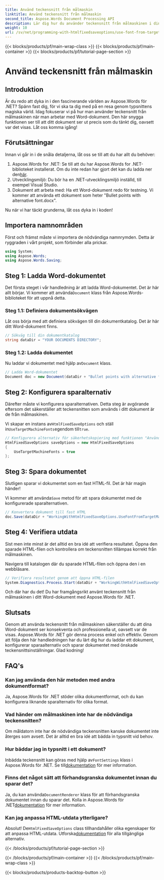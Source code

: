 ```yaml
---
title: Använd teckensnitt från målmaskin
linktitle: Använd teckensnitt från målmaskin
second_title: Aspose.Words Document Processing API
description: Lär dig hur du använder teckensnitt från målmaskinen i dina Word-dokument med Aspose.Words för .NET. Följ vår steg-för-steg-guide för sömlös teckensnittsintegration.
weight: 10
url: /sv/net/programming-with-htmlfixedsaveoptions/use-font-from-target-machine/
---
```


{{< blocks/products/pf/main-wrap-class >}}
{{< blocks/products/pf/main-container >}}
{{< blocks/products/pf/tutorial-page-section >}}

# Använd teckensnitt från målmaskin

## Introduktion

Är du redo att dyka in i den fascinerande världen av Aspose.Words för .NET? Spänn fast dig, för vi ska ta dig med på en resa genom typsnittens magiska värld. Idag fokuserar vi på hur man använder teckensnitt från målmaskinen när man arbetar med Word-dokument. Den här snygga funktionen ser till att ditt dokument ser ut precis som du tänkt dig, oavsett var det visas. Låt oss komma igång!

## Förutsättningar

Innan vi går in i de snåla detaljerna, låt oss se till att du har allt du behöver:

1.  Aspose.Words for .NET: Se till att du har Aspose.Words for .NET-biblioteket installerat. Om du inte redan har gjort det kan du ladda ner den[här](https://releases.aspose.com/words/net/).
2. Utvecklingsmiljö: Du bör ha en .NET-utvecklingsmiljö inställd, till exempel Visual Studio.
3. Dokument att arbeta med: Ha ett Word-dokument redo för testning. Vi kommer att använda ett dokument som heter "Bullet points with alternative font.docx".

Nu när vi har täckt grunderna, låt oss dyka in i koden!

## Importera namnområden

Först och främst måste vi importera de nödvändiga namnrymden. Detta är ryggraden i vårt projekt, som förbinder alla prickar.

```csharp
using System;
using Aspose.Words;
using Aspose.Words.Saving;
```

## Steg 1: Ladda Word-dokumentet

 Det första steget i vår handledning är att ladda Word-dokumentet. Det är här allt börjar. Vi kommer att använda`Document` klass från Aspose.Words-biblioteket för att uppnå detta.

### Steg 1.1: Definiera dokumentsökvägen

Låt oss börja med att definiera sökvägen till din dokumentkatalog. Det är här ditt Word-dokument finns.

```csharp
// Sökväg till din dokumentkatalog
string dataDir = "YOUR DOCUMENTS DIRECTORY";
```

### Steg 1.2: Ladda dokumentet

 Nu laddar vi dokumentet med hjälp av`Document` klass.

```csharp
// Ladda Word-dokumentet
Document doc = new Document(dataDir + "Bullet points with alternative font.docx");
```

## Steg 2: Konfigurera sparalternativ

Därefter måste vi konfigurera sparalternativen. Detta steg är avgörande eftersom det säkerställer att teckensnitten som används i ditt dokument är de från målmaskinen.

 Vi skapar en instans av`HtmlFixedSaveOptions` och ställ in`UseTargetMachineFonts`egendom till`true`.

```csharp
// Konfigurera alternativ för säkerhetskopiering med funktionen "Använd teckensnitt från måldator".
HtmlFixedSaveOptions saveOptions = new HtmlFixedSaveOptions
{
    UseTargetMachineFonts = true
};
```

## Steg 3: Spara dokumentet

Slutligen sparar vi dokumentet som en fast HTML-fil. Det är här magin händer!

 Vi kommer att använda`Save` metod för att spara dokumentet med de konfigurerade sparalternativen.

```csharp
// Konvertera dokument till fast HTML
doc.Save(dataDir + "WorkingWithHtmlFixedSaveOptions.UseFontFromTargetMachine.html", saveOptions);
```

## Steg 4: Verifiera utdata

Sist men inte minst är det alltid en bra idé att verifiera resultatet. Öppna den sparade HTML-filen och kontrollera om teckensnitten tillämpas korrekt från målmaskinen.

Navigera till katalogen där du sparade HTML-filen och öppna den i en webbläsare.

```csharp
// Verifiera resultatet genom att öppna HTML-filen
System.Diagnostics.Process.Start(dataDir + "WorkingWithHtmlFixedSaveOptions.UseFontFromTargetMachine.html");
```

Och där har du det! Du har framgångsrikt använt teckensnitt från målmaskinen i ditt Word-dokument med Aspose.Words för .NET.

## Slutsats

Genom att använda teckensnitt från målmaskinen säkerställer du att dina Word-dokument ser konsekventa och professionella ut, oavsett var de visas. Aspose.Words för .NET gör denna process enkel och effektiv. Genom att följa den här handledningen har du lärt dig hur du laddar ett dokument, konfigurerar sparaalternativ och sparar dokumentet med önskade teckensnittsinställningar. Glad kodning!

## FAQ's

### Kan jag använda den här metoden med andra dokumentformat?
Ja, Aspose.Words för .NET stöder olika dokumentformat, och du kan konfigurera liknande sparalternativ för olika format.

### Vad händer om målmaskinen inte har de nödvändiga teckensnitten?
Om måldatorn inte har de nödvändiga teckensnitten kanske dokumentet inte återges som avsett. Det är alltid en bra idé att bädda in typsnitt vid behov.

### Hur bäddar jag in typsnitt i ett dokument?
 Inbädda teckensnitt kan göras med hjälp av`FontSettings` klass i Aspose.Words för .NET. Se till[dokumentation](https://reference.aspose.com/words/net/) för mer information.

### Finns det något sätt att förhandsgranska dokumentet innan du sparar det?
 Ja, du kan använda`DocumentRenderer` klass för att förhandsgranska dokumentet innan du sparar det. Kolla in Aspose.Words för .NET[dokumentation](https://reference.aspose.com/words/net/) för mer information.

### Kan jag anpassa HTML-utdata ytterligare?
 Absolut! De`HtmlFixedSaveOptions` class tillhandahåller olika egenskaper för att anpassa HTML-utdata. Utforska[dokumentation](https://reference.aspose.com/words/net/) för alla tillgängliga alternativ.

{{< /blocks/products/pf/tutorial-page-section >}}

{{< /blocks/products/pf/main-container >}}
{{< /blocks/products/pf/main-wrap-class >}}

{{< blocks/products/products-backtop-button >}}
